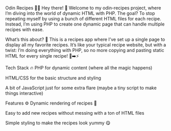 Odin Recipes 🍔🍰
Hey there! 👋 Welcome to my odin-recipes project, where I’m diving into the world of dynamic HTML with PHP. The goal? To stop repeating myself by using a bunch of different HTML files for each recipe. Instead, I’m using PHP to create one dynamic page that can handle multiple recipes with ease.

What’s this about? 🤔
This is a recipes app where I’ve set up a single page to display all my favorite recipes. It’s like your typical recipe website, but with a twist: I’m doing everything with PHP, so no more copying and pasting static HTML for every single recipe! 📃➡️⚡

Tech Stack 🔥
PHP for dynamic content (where all the magic happens)

HTML/CSS for the basic structure and styling

A bit of JavaScript just for some extra flare (maybe a tiny script to make things interactive)

Features ⚙️
Dynamic rendering of recipes 🚀

Easy to add new recipes without messing with a ton of HTML files

Simple styling to make the recipes look yummy 😋